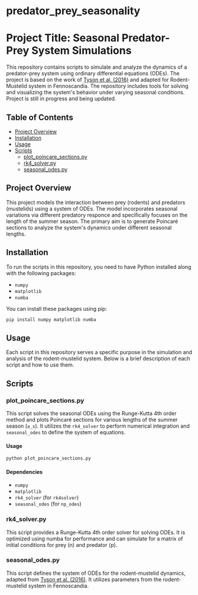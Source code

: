 # predator_prey_seasonality
# Project Title: Seasonal Predator-Prey System Simulations

This repository contains scripts to simulate and analyze the dynamics of a predator-prey system using ordinary differential equations (ODEs). The project is based on the work of [Tyson et al. (2016)](https://doi.org/10.1086/688665) and adapted for Rodent-Mustelid system in Fennoscandia. The repository includes tools for solving and visualizing the system's behavior under varying seasonal conditions. Project is still in progress and being updated.

## Table of Contents

- [Project Overview](#project-overview)
- [Installation](#installation)
- [Usage](#usage)
- [Scripts](#scripts)
  - [plot_poincare_sections.py](#plot_poincare_sections.py)
  - [rk4_solver.py](#rk4_solver.py)
  - [seasonal_odes.py](#seasonal_odes.py)


## Project Overview

This project models the interaction between prey (rodents) and predators (mustelids) using a system of ODEs. The model incorporates seasonal variations via different predatory responce and specifically focuses on the length of the summer season. The primary aim is to generate Poincaré sections to analyze the system's dynamics under different seasonal lengths.

## Installation

To run the scripts in this repository, you need to have Python installed along with the following packages:

- `numpy`
- `matplotlib`
- `numba`

You can install these packages using pip:

```bash
pip install numpy matplotlib numba
```

## Usage

Each script in this repository serves a specific purpose in the simulation and analysis of the rodent-mustelid system. Below is a brief description of each script and how to use them.

## Scripts

### plot_poincare_sections.py

This script solves the seasonal ODEs using the Runge-Kutta 4th order method and plots Poincaré sections for various lengths of the summer season (`a_s`). It utilizes the `rk4_solver` to perform numerical integration and `seasonal_odes` to define the system of equations.

#### Usage

```bash
python plot_poincare_sections.py
```

#### Dependencies

- `numpy`
- `matplotlib`
- `rk4_solver` (for `rk4solver`)
- `seasonal_odes` (for `np_odes`)

### rk4_solver.py
This script provides a Runge-Kutta 4th order solver for solving ODEs. It is optimized using numba for performance and can simulate for a matrix of initial conditions for prey (n) and predator (p).

### seasonal_odes.py
This script defines the system of ODEs for the rodent-mustelid dynamics, adapted from [Tyson et al. (2016)](https://doi.org/10.1086/688665). It utilizes parameters from the rodent-mustelid system in Fennoscandia.



